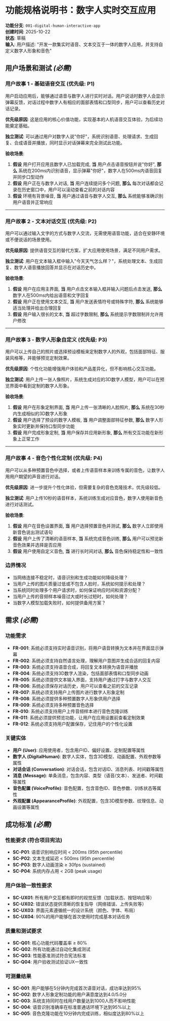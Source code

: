 # 功能规格说明书：数字人实时交互应用

**功能分支**: `001-digital-human-interactive-app`  
**创建时间**: 2025-10-22  
**状态**: 草稿  
**输入**: 用户描述: "开发一款集实时语音、文本交互于一体的数字人应用，并支持自定义数字人形象和音色"

## 用户场景和测试 *(必需)*

### 用户故事 1 - 基础语音交互 (优先级: P1)

用户启动应用后，能够通过语音与数字人进行实时对话。用户说话时数字人会显示弹幕反馈，对话过程中数字人有相应的面部表情和口型同步，用户可以查看历史对话记录。

**优先级原因**: 这是应用的核心价值功能，实现基本的人机语音交互体验，为后续功能奠定基础。

**独立测试**: 可以通过用户对数字人说"你好"，系统识别语音、处理请求、生成回复、合成语音并播放，同时显示对话弹幕来完全测试此功能。

**验收场景**:

1. **假设** 用户打开应用且数字人已加载完成, **当** 用户点击语音按钮并说"你好", **那么** 系统在200ms内识别语音，显示弹幕"你好"，数字人在500ms内语音回复并同步口型动作
2. **假设** 用户正在与数字人对话, **当** 用户连续提问多个问题, **那么** 每次对话都会记录在历史窗口中，用户可以滚动查看之前的对话内容
3. **假设** 环境有背景噪音, **当** 用户通过语音与数字人交互, **那么** 系统能够准确识别用户语音并正常响应

---

### 用户故事 2 - 文本对话交互 (优先级: P2)  

用户可以通过输入文字的方式与数字人交流，无需使用语音功能，适合在安静环境或不便说话的场景使用。

**优先级原因**: 提供语音交互的替代方案，扩大应用使用场景，满足不同用户需求。

**独立测试**: 用户在文本输入框中输入"今天天气怎么样？"，系统处理文本、生成回复、数字人语音播放回答并显示在对话历史中。

**验收场景**:

1. **假设** 用户在应用主界面, **当** 用户点击文本输入框并输入问题后点击发送, **那么** 数字人在500ms内给出语音和文字回复
2. **假设** 用户正在使用文本交互, **当** 用户发送表情符号或特殊字符, **那么** 系统能够适当处理并给出合理回复
3. **假设** 用户输入很长的文本, **当** 超过字数限制, **那么** 系统提示字数限制并允许用户修改

---

### 用户故事 3 - 数字人形象自定义 (优先级: P3)

用户可以上传自己的照片或选择预设模板来定制数字人的外观，包括面部特征、服装风格等，并能够预览定制效果。

**优先级原因**: 个性化功能增强用户体验和产品差异化，但不影响核心交互功能。

**独立测试**: 用户上传一张人像照片，系统生成对应的3D数字人模型，用户可以在预览界面中看到定制的数字人形象。

**验收场景**:

1. **假设** 用户在形象定制界面, **当** 用户上传一张清晰的人脸照片, **那么** 系统在30秒内生成相似的3D数字人形象
2. **假设** 用户选择了预设的数字人模板, **当** 用户调整面部特征参数, **那么** 数字人形象实时更新并保持口型同步功能
3. **假设** 用户完成形象定制, **当** 用户保存并应用新形象, **那么** 所有交互功能在新形象上正常工作

---

### 用户故事 4 - 音色个性化定制 (优先级: P4)

用户可以从多种预置音色中选择，或者上传语音样本来训练专属的音色，让数字人用用户期望的声音进行对话。

**优先级原因**: 进一步提升个性化体验，但需要复杂的音色克隆技术，优先级较低。

**独立测试**: 用户上传10秒的语音样本，系统训练生成对应音色，数字人使用新音色进行对话测试。

**验收场景**:

1. **假设** 用户在音色设置界面, **当** 用户选择预置音色并测试, **那么** 数字人立即使用新音色说出测试语句
2. **假设** 用户上传了清晰的语音样本, **当** 系统完成音色训练, **那么** 用户可以预览新音色效果并选择是否应用
3. **假设** 用户使用自定义音色, **当** 进行长时间对话, **那么** 音色保持稳定性和一致性

### 边界情况

- 当网络连接不稳定时，语音识别和生成功能如何降级处理？
- 当用户上传的图片质量过低或不包含人脸时，系统如何提示和处理？
- 当系统同时处理多个用户请求时，如何保证响应时间和资源分配？
- 当用户上传的音频样本噪音过大或时长过短时，如何处理？
- 当数字人模型加载失败时，如何提供备用方案？

## 需求 *(必需)*

### 功能需求

- **FR-001**: 系统必须支持实时语音识别，将用户语音转换为文本并在界面显示弹幕
- **FR-002**: 系统必须支持自然语言处理，理解用户意图并生成合适的回复内容
- **FR-003**: 系统必须支持语音合成，将回复文本转换为语音并播放
- **FR-004**: 系统必须支持3D数字人渲染，包括面部表情和口型同步动画
- **FR-005**: 系统必须提供文本输入界面，支持用户通过打字与数字人交互
- **FR-006**: 系统必须保存对话历史，用户可以查看之前的交互记录
- **FR-007**: 系统必须支持用户上传图片进行数字人形象定制
- **FR-008**: 系统必须提供多种预置数字人形象供用户选择
- **FR-009**: 系统必须支持多种预置音色选择
- **FR-010**: 系统必须支持用户上传音频样本进行音色克隆训练
- **FR-011**: 系统必须提供预览功能，让用户在应用设置前查看定制效果
- **FR-012**: 系统必须支持用户配置保存，记住用户的个性化设置

### 关键实体

- **用户 (User)**: 应用使用者，包含用户ID、偏好设置、定制配置等属性
- **数字人 (DigitalHuman)**: 数字人实体，包含3D模型、动画配置、外观参数等属性  
- **对话会话 (Conversation)**: 对话会话，包含对话ID、消息列表、时间戳等属性
- **消息 (Message)**: 单条消息，包含内容、类型（语音/文本）、发送者、时间戳等属性
- **音色配置 (VoiceProfile)**: 音色配置，包含音色ID、音色参数、训练状态等属性
- **外观配置 (AppearanceProfile)**: 外观配置，包含3D模型参数、纹理信息、动画设置等属性

## 成功标准 *(必需)*

### 性能要求 (符合项目宪法)

- **SC-P01**: 语音识别响应时间 < 200ms (95th percentile)
- **SC-P02**: 文本生成延迟 < 500ms (95th percentile)  
- **SC-P03**: 数字人动画渲染 ≥ 30fps (sustained)
- **SC-P04**: 系统内存占用 < 2GB (peak usage)

### 用户体验一致性要求

- **SC-UX01**: 所有用户交互都有即时的视觉反馈（加载状态、按钮响应等）
- **SC-UX02**: 错误状态提供清晰的恢复指导（网络错误、上传失败等）
- **SC-UX03**: 界面元素遵循统一的设计系统（颜色、字体、布局）
- **SC-UX04**: 90%的用户能够在首次使用时完成基本对话任务

### 质量和测试要求

- **SC-Q01**: 核心功能代码覆盖率 ≥ 80%
- **SC-Q02**: 所有功能通过自动化集成测试
- **SC-Q03**: 性能基准测试符合宪法标准
- **SC-Q04**: 用户验收测试验证UX一致性

### 可测量结果

- **SC-001**: 用户能够在5分钟内完成首次语音对话，成功率达到95%
- **SC-002**: 数字人形象定制功能的用户满意度达到4.0/5.0分
- **SC-003**: 系统支持同时在线用户数量达到1000人而不影响性能
- **SC-004**: 语音识别准确率在标准普通话环境下达到95%以上
- **SC-005**: 音色克隆功能在10分钟内完成训练，相似度达到80%以上